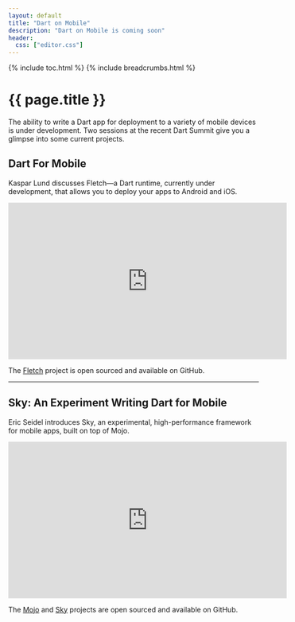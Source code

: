 ```yaml
---
layout: default
title: "Dart on Mobile"
description: "Dart on Mobile is coming soon"
header:
  css: ["editor.css"]
---
```


{% include toc.html %}
{% include breadcrumbs.html %}

# {{ page.title }}

The ability to write a Dart app for deployment to a variety
of mobile devices is under development.
Two sessions at the recent Dart
Summit give you a glimpse into some current projects.

## Dart For Mobile

Kaspar Lund discusses Fletch&mdash;a Dart runtime,
currently under development,
that allows you to deploy your apps to Android and iOS.

<iframe width="560" height="315" src="https://www.youtube.com/embed/t8xdEO8LyL8?list=PLOU2XLYxmsIIQorIS8gagUiMau9S84vZV" frameborder="0" allowfullscreen></iframe>

The [Fletch](https://github.com/dart-lang/fletch)
project is open sourced and available on GitHub.

<hr>

## Sky: An Experiment Writing Dart for Mobile

Eric Seidel introduces Sky, an experimental, high-performance
framework for mobile apps, built on top of Mojo.

<iframe width="560" height="315" src="https://www.youtube.com/embed/PnIWl33YMwA?list=PLOU2XLYxmsIIQorIS8gagUiMau9S84vZV" frameborder="0" allowfullscreen></iframe>

The
[Mojo](https://github.com/domokit/mojo)
and
[Sky](https://github.com/domokit/sky_sdk)
projects are open sourced and available on GitHub.
